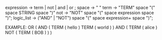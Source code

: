 expression     → term | not | and | or ;
space          → " "
term           → "TERM" space "(" space STRING space ")"
not            → "NOT" space "(" space expression space ")";
logic_list     → ("AND" | "NOT") space "(" space expression+ space ")";

EXAMPLE: OR ( AND ( TERM ( hello ) TERM ( world ) ) AND ( TERM ( alice ) NOT ( TERM ( BOB ) ) )